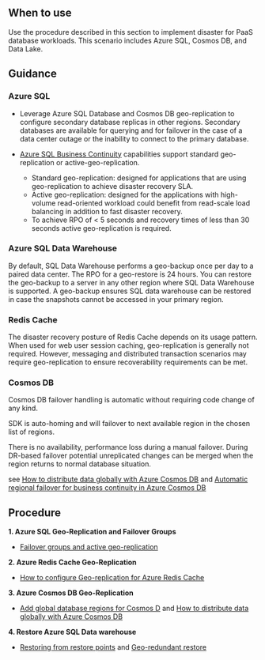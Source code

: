 
## When to use 


Use the procedure described in this section to implement disaster for PaaS database workloads. This scenario includes Azure SQL, Cosmos DB, and Data Lake. 


## Guidance 


### Azure SQL 

- Leverage Azure SQL Database and Cosmos DB  geo-replication to configure secondary database replicas in other regions. Secondary databases are available for querying and for failover in the case of a data center outage or the inability to connect to the primary database.  


- [Azure SQL Business Continuity](https://docs.microsoft.com/en-us/azure/sql-database/sql-database-business-continuity) capabilities support standard geo-replication or active-geo-replication.  

   - Standard geo-replication: designed for applications that are using geo-replication  to achieve disaster recovery SLA. 
   - Active geo-replication: designed for the applications with  high-volume read-oriented workload could benefit from read-scale load balancing in addition to fast disaster recovery. 
   - To achieve RPO of < 5 seconds and recovery times of less than 30 seconds active geo-replication is required. 


### Azure SQL Data Warehouse 

By default, SQL Data Warehouse performs a geo-backup once per day to a paired data center. The RPO for a geo-restore is 24 hours. You can restore the geo-backup to a server in any other region where SQL Data Warehouse is supported. A geo-backup ensures SQL data warehouse can be restored in case the snapshots cannot be accessed in your primary region. 



### Redis Cache 

The disaster recovery posture of Redis Cache depends on its usage pattern. When used for web user session caching, geo-replication is generally not required. However, messaging and distributed transaction scenarios may require geo-replication to ensure recoverability requirements can be met. 


### Cosmos DB 

Cosmos DB failover handling is automatic without requiring code change of any kind.  


SDK is auto-homing and will failover to next available region in the chosen list of regions. 


There is no availability, performance loss during a manual failover. During DR-based failover potential unreplicated changes can be merged when the region returns to normal database situation. 


see [How to distribute data globally with Azure Cosmos DB](https://docs.microsoft.com/en-us/azure/cosmos-db/distribute-data-globally) and [Automatic regional failover for business continuity in Azure Cosmos DB](https://docs.microsoft.com/en-us/azure/cosmos-db/regional-failover) 



## Procedure 

**1. Azure SQL Geo-Replication and Failover Groups**

   - [Failover groups and active geo-replication](https://docs.microsoft.com/en-us/azure/sql-database/sql-database-geo-replication-overview) 


**2. Azure Redis Cache Geo-Replication**

   - [How to configure Geo-replication for Azure Redis Cache](https://docs.microsoft.com/en-us/azure/redis-cache/cache-how-to-geo-replication) 


**3. Azure Cosmos DB Geo-Replication** 

   - [Add global database regions for Cosmos D](https://docs.microsoft.com/en-us/azure/cosmos-db/tutorial-global-distribution-sql-api) and [How to distribute data globally with Azure Cosmos DB](https://docs.microsoft.com/en-us/azure/cosmos-db/distribute-data-globally) 


**4. Restore Azure SQL Data warehouse**

   - [Restoring from restore points](https://docs.microsoft.com/en-us/azure/sql-data-warehouse/backup-and-restore) and [Geo-redundant restore](https://docs.microsoft.com/en-us/azure/sql-data-warehouse/backup-and-restore) 



 


 

